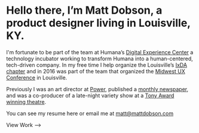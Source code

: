 # Hello there, I’m Matt Dobson, a product designer living in Louisville, KY.
I'm fortunate to be part of the team at Humana’s [Digital Experience Center](http://www.humana.io/) a technology incubator working to transform Humana into a human-centered, tech-driven company. In my free time I help organize the Louisville’s [IxDA chapter](https://www.meetup.com/ixdalouisville/) and in 2016 was part of the team that organized the [Midwest UX Conference](http://2016.midwestuxconference.com/) in Louisville.

Previously I was an art director at [Power](https://www.poweragency.com/), published a [monthly newspaper](http://www.thelouisvillepaper.com/), and was a co-producer of a late-night variety show at a [Tony Award winning theatre](https://actorstheatre.org/).

You can see my resume here or email me at [matt@mattdobson.com](mailto:matt@mattdobson.com)


View Work –>
